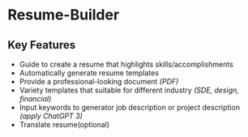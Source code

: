 # Resume-Builder

## Key Features
- Guide to create a resume that highlights skills/accomplishments
- Automatically generate resume templates
- Provide a professional-looking document *(PDF)*
- Variety templates that suitable for different industry *(SDE, design, financial)*
- Input keywords to generator job description or project description *(apply ChatGPT 3)*
- Translate resume(optional)
